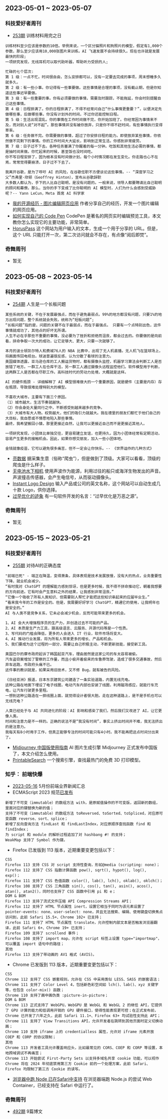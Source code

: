 ## 2023-05-01 ~ 2023-05-07

### 科技爱好者周刊
* [253期](https://github.com/ruanyf/weekly/blob/master/docs/issue-253.md) 训练材料用完之日
```
训练材料至少应该是参数的10倍。举例来说，一个区分猫照片和狗照片的模型，假定有1,000个参数，那么至少应该用10,000张图片来训练。AI 飞速发展不会持续很久。现在也许就是发展最快的阶段;
一项研究发现，无线耳机可以取代助听器，帮助听力受损的人;

忙碌的七个层次:
第 1 级：一点不忙。时间很自由，怎么安排都可以，没有一定要去完成的事项，周末想睡多久就多久。
第 2 级：有一些小事。你记得有一些事要做。这些事情是合理的事项，没有截止期，但是你知道这些事迟早要做。
第 3 级：有一些重要的事。你有必须要做的事情，需要及时跟踪，不能拖延，你会时刻提醒自己这些事情。
第 4 级：日程排满了。你的日程排满了，不得不经常问自己“什么事情更重要？”，以便决定先做哪些事，后做哪些事。你没有计划外的时间，不过你还能控制日程。
第 5 级：生活出现混乱。你的事情在工作时间做不完，你开始加班了。你经常因为事情来不及，而对别人说“对不起”。那些事情并没有被你放弃，只是你不得不赶时间，有些事情执行变得草率。
第 6 级：任务做不完。你需要做的事情，超过了你安排日程的能力。即使放弃某些事情，你依然做不完剩下的事情。你的工作时间大大延长，影响到正常生活。你感到非常疲劳。
第 7 级：日子过不下去。各种任务塞满了你醒着的每一分钟。吃饭和其他生活必需的事情，都是抽时间来做。你忙起来的时候，甚至饭也没时间吃。
你不写日程安排了，因为根本没有时间做计划，每个小时情况都在发生变化。你走路也心不在焉，常常觉得要崩溃，日子过不下去了。

我离开谷歌，是为了呼吁 AI 的风险，在谷歌任职不方便谈论这些事情。-- “深度学习之父”杰弗里·欣顿（Geoffrey Hinton），宣布从谷歌辞职
大多数人都认为，手下的人比自己聪明，是没有问题的。一般来说，领导人都要聘请比自己聪明的顾问和幕僚。那么，当你的手下变成了比你聪明的 AI 模型时，人们为什么会感到受威胁呢？-- Yann LeCun，Meta 首席 AI 科学家
```
* [我的开源经历 - 图片编辑网页应用](https://www.v2ex.com/t/934564) 作者分享自己的经历，开发一个图片编辑的网页应用。
* [如何实现自己的 Code Pen](https://decode.sh/building-a-code-pen-type-editor-from-scratch) CodePen 是著名的网页实时编辑预览工具，本文教你怎么实现它的主要功能，非常简单。
* [HorusPass](https://horuspass.com/send) 这个网站为用户输入的文本，生成一个用于分享的 URL。但是，这个 URL 只能打开一次，第二次访问就会不存在，有点像“阅后即焚”。

### 奇舞周刊
* 暂无

## 2023-05-08 ~ 2023-05-14

### 科技爱好者周刊
* [254期](https://github.com/ruanyf/weekly/blob/master/docs/issue-254.md) 人生是一个长板问题
```
某些系统的关键，不在于发展最强点，而在于避免最弱点。99%的地方都没有问题，只要1%的地方出现问题，整个系统就会失败。统称为“短板问题”;
“长板问题”指的是，问题的关键不在于最弱点，而在于最强点。 只要有一个点特别出色，这件事情就成功了，其他点的好坏无所谓。
人生不必在乎那些不重要的事情，没必要为了挫折和拒绝而沮丧，都会过去的。你要做的是向前看，拼命争取一次大的成功，让它足够大、更大，只要一次就够了。

本月的波士顿凯尔特人和费城76人的 NBA 比赛中，出现了无人机直播。无人机飞在篮球场上，将画面传回电视台。球迷普遍很反感，认为分散了看球的注意力。
美国媒体透露，亚马逊仓库的工人搬运货物时，都有摄像头监控，机器学习算法会判断工人是否放错了地方。一群工人在仓库干活，另一群工人通过摄像头远程监控他们。软件模型用于判断，这两群工人是否都在尽职工作。高科技时代的劳动力处境，大概就是这样。

AI 的硬件瓶颈 - 详细解释了 AI 模型很难做大的一个重要原因，就是硬件（主要是内存）存在瓶颈，导致很难处理特别大的模型。

不喜欢大城市，主要有下面三个原因。
（1）城市越大，生活节奏就越快。
（2）你会身处大量同行之中，不断感受到越来越多的竞争。
（3）大城市有大人物。权势越大，他们的吸引力就越大。我在德里的朋友们都忙于他们自己的大目标，我自愿或不情愿地陷入那些事情。
最终，我希望搬回小镇，那里更接近自然，让我可以更接近自己而不是更接近其他人。

一项研究发现，小团体比单独交往，更容易建立友谊，也更持久。因为小团体经常有定期活动，容易产生更多的接触机会。因此，如果你想交朋友，加入一些小团体吧。

金钱就像疫苗，它可以避免很多痛苦，但不一定会让你快乐。-- 《世界运作的几种方式》
```
* [亮数据](https://www.bright.cn/?utm_source=organic-social-cn&utm_campaign=influencer_yuanyifeng&cam=tb_yuanyifeng) 据采集生意（俗称“爬虫”），但是做到了顶级。大家可以看看，顶级的爬虫是什么样子。
* [无电池水下相机](https://news.mit.edu/2022/battery-free-wireless-underwater-camera-0926) 使用声波作为能源，利用过往的船只或海洋生物发出的声音。声波撞击传感器，会产生电信号，从而驱动摄像头。
* [Instant Logo Design](https://instantlogodesign.com/) 输入产品或公司的英文名称，这个网站可以自动生成几十款 Logo，供你选择。
* [过早优化的迹象](https://www.jeremybrown.tech/8-kubernetes-is-a-red-flag-signalling-premature-optimisation/) 有一句软件开发的名言：“过早优化是万恶之源”。

### 奇舞周刊
* 暂无

## 2023-05-15 ~ 2023-05-21

### 科技爱好者周刊
* [255期](https://github.com/ruanyf/weekly/blob/master/docs/issue-255.md) 对待AI的正确态度
```
"前端已死" - 端正在降温，变得萧条，具体表现是技术发展放慢，没有大的热点，业务重要性下降，就业机会减少。
“有时我对 ChatGPT 的理解能力感到惊讶，但是更多时候，我不得不拼命推动它，朝着我想要的方向前进。它有时会产生意料之外的结果，让我感到非常沮丧。”
“它像一个吸收了所有人类知识、但需要别人帮忙才能把这些知识串起来的应届毕业生。”
“看来我今年的工作是安全的。但是，我需要好好学习 ChatGPT，精通它的使用，让我明年也是安全的。”
AI 与人类不是竞争关系，它未必会减少机会，反而可能带来更多的机会。

1、AI 会大大增强程序员的生产力，并创造过去不可能的产品。
2、AI 本质是生产力工具，跟高级语言、云服务、开源代码等是一个性质。
3、写代码的门槛会降低，更多的人会进入 IT 行业，软件市场将变大。
4、AI 推动行业发展，将为所有人带来更多的增长、产品和机会。
5、我们要成为这个过程的一部分，需要让自己积极主动，不断更新技能，接受新工具。

美国巴尔的摩市政府起诉了韩国起亚汽车，理由居然是这家公司的车太容易被偷。
汽车盗窃案增加了警察的工作量，而且小偷开着偷来的车鲁莽驾驶，造成了很多交通事故，然后弃车逃跑，市政府头痛不已。
这件事的教训就是，如果采用旧技术，又不修 Bug，就有被告的风险。

《日经亚洲》报道，日本东京建筑公司建造了一条实验道路，内置无线充电。
这种公路在地面下埋设了电子线圈，电动汽车内部也安装了线圈，利用磁场感应，就能行车充电，让汽车行驶更多里程。
一想到这种公路造在一排线圈上面，就觉得设计者很大胆。走在这种道路上，是不是手机也可以无线充电？

人类已经处于与 AI 共同进化的阶段：AI 影响和感染了我们，然后我们又改进了 AI，让它更像人类。
时间和注意力是不一样的。正确的说法不是“我没有时间”，事实上挤出时间并不难，我无法挤出的是注意力。
我每天有8小时用于工作，但真正能够专注的时间可能只有4小时。我不能再把这点时间分出来了。
```
* [Midjourney 中国版使用指南](https://mp.weixin.qq.com/s/4NefHvl7A-o-hVm1PZr5Gw) AI 图片生成引擎 Midjourney 正式发布中国版了，本文介绍怎么使用。
* [PrintableSearch](https://www.printablesearch.com/) 一个搜索引擎，查找最热门的免费 3D 打印模型。

### 知乎： 前端快爆
* [2023-05-16](https://zhuanlan.zhihu.com/p/629741767) 5月份前端业界新闻汇总
* ECMAScript 2023 规范[已发布](https://link.zhihu.com/?target=https%3A//tc39.es/ecma262/)
```
新增了不可变（immutable）的数组方法 with，是原赋值操作的不可变版，返回新的数组，里面对应的键替换为新的值；
支持了不可变（immutable）的数组方法 toReversed、toSorted、toSpliced，对应原可变函数 reverse、sort、splice；
新增了反向查询方法 findLast 和 findLastIndex，对应原顺序查找函数 find 和 findIndex；
为 script 和 module 的解析过程追加了对 hashbang #! 的支持；
WeakMap 支持了 Symbol 作为键。
```
* Firefox 已发版到 113 版本，近期重要变更包括以下：
```
CSS
Firefox 113 支持 CSS 对 script 支持性查询，形如@media (scripting: none)；
Firefox 112 支持了 CSS 指数计算函数 pow(), sqrt(), hypot(), log(), exp()；
Firefox 111 支持了 CSS 色值函数 color(), lab(), lch(), oklab(), oklch()；
Firefox 108 支持了 CSS 三角函数 sin(), cos(), tan(), asin(), acos(), atan(), atan2()，同时也支持了 CSS 函数中引用 pi 和 e；
DOM & BOM
Firefox 113 支持了流式文件压缩 API Compression Streams API；
Firefox 112 支持了 HTML 节点属性 inert，设置它相当于同时为该元素设置了 pointer-events: none、user-select: none，并且无法搜索、编辑、使用键盘切换焦点访问到，此前 Safari 15.5+、Chrome 102+ 已支持；
Firefox 111 支持了 HTML 节点属性 translate，允许控制内部文本是否触发浏览器翻译，此前 Safari 6+、Chrome 19+ 已支持；
Firefox 109 支持了 scrollend 事件；
Firefox 108 支持了 import map，允许在 script 标签上设置 type="importmap"，可以覆盖 import 语句中的路径；
其他
Firefox 113 支持了带动画的 AV1 格式 (AVIS)。
```
* Chrome 已发版到 113 版本，近期重要变更包括以下：
```
CSS
Chrome 112 支持了 CSS 嵌套规则，允许在 CSS 中采用类似 LESS、SASS 的嵌套语法；
Chrome 111 支持了 Color Level 4，包括新色彩空间如 lch()、lab()、xyz 关键字等，也包含 color-mix() 函数；
Chrome 110 支持了画中画伪类 :picture-in-picture；
DOM & BOM
Chrome 113 正式支持了 WebGPU，WebGPU 是 WebGL 和 WebGL 2 的继任 API，它提供了 GPU 计算的能力和低调用开销的 GPU 硬件接口，使得性能表现更可控；在正式发布前，Chrome 已开发了六年之久，此前 Safari 11.1+、Firefox 63+ 均试验性支持此 API；
Chrome 111 支持了 View Transitions API，允许开发者在跳转到其他页面时定义切换动画；
Chrome 110 支持 iframe 上的 credentialless 属性，允许对 iframe 元素开放 COEP 和 CORP 的协议限制；
其他
Chrome 113 开发者工具允许覆盖响应头，比如最常见的 CORS、COEP 和 CORP 等设置，本地跨域调试不再痛苦；
Chrome 113 开始尝试 First-Party Sets 以支持多域名共享 cookie 功能，可以视作 Chrome 将在 2024 年彻底禁用第三方 Cookie 前的一个处理方案，此前 Safari、Firefox 均限制了第三方 Cookie 的读写。
```
* [浏览器中跑 Node 已在Safari中支持](https://blog.stackblitz.com/posts/webcontainers-are-now-supported-on-safari/) 在浏览器端跑 Node.js 的尝试 Web Container，已经支持在 Safari 中运行了。

### 奇舞周刊
* [492期](https://weekly.75.team/issue492.html) 9篇博文